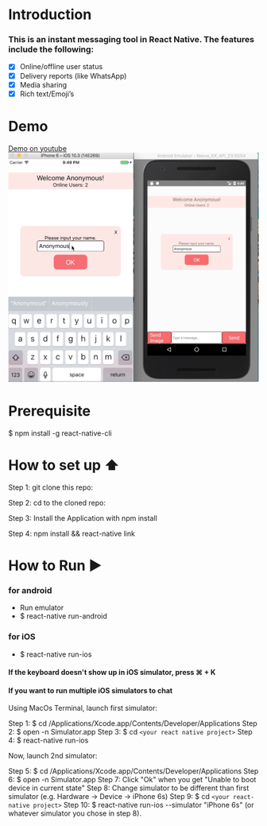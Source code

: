 # Introduction
### This is an instant messaging tool in React Native. The features include the following:

- [x] Online/offline user status
- [x] Delivery reports (like WhatsApp)
- [x] Media sharing
- [x] Rich text/Emoji’s

# Demo
[Demo on youtube](https://www.youtube.com/watch?v=ugA1DqM4oIE&feature=youtu.be)
[![Demo on youtube](./screenshot/screenshot.png)](https://www.youtube.com/watch?v=ugA1DqM4oIE&feature=youtu.be)
# Prerequisite

$ npm install -g react-native-cli

# How to set up ⬆️

Step 1: git clone this repo:

Step 2: cd to the cloned repo:

Step 3: Install the Application with npm install

Step 4: npm install && react-native link

# How to Run ▶️

### for android
* Run emulator
* $ react-native run-android

### for iOS
* $ react-native run-ios

#### If the keyboard doesn't show up in iOS simulator, press ⌘ + K

#### If you want to run multiple iOS simulators to chat
Using MacOs Terminal, launch first simulator:

Step 1: $ cd /Applications/Xcode.app/Contents/Developer/Applications
Step 2: $ open -n Simulator.app
Step 3: $ cd `<your react native project>`
Step 4: $ react-native run-ios

Now, launch 2nd simulator:

Step 5: $ cd /Applications/Xcode.app/Contents/Developer/Applications
Step 6: $ open -n Simulator.app
Step 7: Click "Ok" when you get "Unable to boot device in current state"
Step 8: Change simulator to be different than first simulator (e.g. Hardware -> Device -> iPhone 6s)
Step 9: $ cd `<your react-native project>`
Step 10: $ react-native run-ios --simulator "iPhone 6s" (or whatever simulator you chose in step 8).

